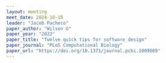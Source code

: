 ```yaml
---
layout: meeting
meet_date: 2024-10-18
leader: "Jacob Pacheco"
paper_author: "Wilson G"
paper_year: "2022"
paper_title: "Twelve quick tips for software design"
paper_journal: "PLoS Computational Biology"
paper_url: "https://doi.org/10.1371/journal.pcbi.1009809"
---
```



